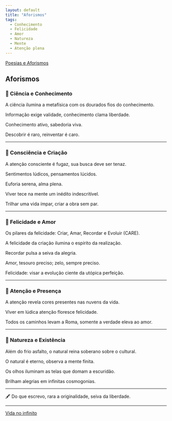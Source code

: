 ```yaml
---
layout: default
title: "Aforismos"
tags:
  - Conhecimento
  - Felicidade
  - Amor
  - Natureza
  - Mente
  - Atenção plena
--- 
```




[Poesias e Aforismos](./)

## Aforismos

### 🔬 Ciência e Conhecimento

A ciência ilumina a metafísica com os dourados fios do conhecimento. <!--16/09/25-->

Informação exige validade, conhecimento clama liberdade. <!--17/10/25-->

Conhecimento ativo, sabedoria viva. <!--22/10/25-->

Descobrir é raro, reinventar é caro. <!--08/10/25-->

***

### 🧠 Consciência e Criação

A atenção consciente é fugaz, sua busca deve ser tenaz. <!--30/09/25-->

Sentimentos lúdicos, pensamentos lúcidos. <!--09/10/25-->

Euforia serena, alma plena. <!--09/10/25-->

Viver tece na mente um inédito indescritível. <!--03/07/13-->

Trilhar uma vida ímpar, criar a obra sem par. <!--12/08/11-->

***

### 🌺 Felicidade e Amor

Os pilares da felicidade: Criar, Amar, Recordar e Evoluir (CARE). <!--25/02/23-->

A felicidade da criação ilumina o espírito da realização. <!--30/09/25-->

Recordar pulsa a seiva da alegria. <!--17/10/25-->

Amor, tesouro preciso; zelo, sempre preciso. <!--30/09/25-->

Felicidade: visar a evolução ciente da utópica perfeição. <!--20/09/25-->

***

### 🔆 Atenção e Presença

A atenção revela cores presentes nas nuvens da vida. <!--14/10/25-->

Viver em lúdica atenção floresce felicidade. <!--07/07/24-->

Todos os caminhos levam a Roma, somente a verdade eleva ao amor. <!--22/09/25-->

***

### 🌿 Natureza e Existência

Além do frio asfalto, o natural reina soberano sobre o cultural. <!--16/07/22-->

O natural é eterno, observa a mente finita. <!--21/09/25-->

Os olhos iluminam as telas que domam a escuridão. <!--19/09/25-->

Brilham alegrias em infinitas cosmogonias. <!--08/10/25-->

***

🖋️ Do que escrevo, rara a originalidade, seiva da liberdade. <!--10/07/22-->

---

[Vida no infinito](./vida-no-infinito.html)
